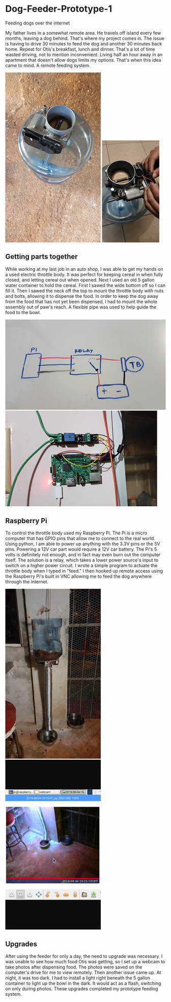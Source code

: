 # Dog-Feeder-Prototype-1
Feeding dogs over the internet

My father lives in a somewhat remote area. He travels off island every few months, leaving a dog behind. That's where my project comes in.
The issue is having to drive 30 minutes to feed the dog and another 30 minutes back home. Repeat for Otis's breakfast, lunch and dinner. That's a lot of time wasted driving, not to mention inconvenient. Living half an hour away in an apartment that doesn't allow dogs limits my options. 
That's when this idea came to mind. A remote feeding system.

   ![gallon](gallon.jpg) ![throttle body](throttlebody.gif)
   
## Getting parts together
While working at my last job in an auto shop, I was able to get my hands on a used electric throttle body. It was perfect for keeping cereal in when fully closed, and letting cereal out when opened. Next I used an old 5 gallon water container to hold the cereal. First I sawed the wide bottom off so I can fill it. Then I sawed the neck off the top to mount the throttle body with nuts and bolts, allowing it to dispense the food. In order to keep the dog away from the food that has not yet been dispensed, I had to mount the whole assembly out of paw's reach. A flexible pipe was used to help guide the food to the bowl.

   ![diagram](diagram.jpg) ![wiring](wiring.jpg)

## Raspberry Pi
To control the throttle body used my Raspberry Pi. The Pi is a micro computer that has GPIO pins that allow me to connect to the real world. Using python, I am able to power up anything with the 3.3V pins or the 5V pins. 
Powering a 12V car part would require a 12V car battery. The Pi's 5 volts is definitely not enough, and in fact may even burn out the computer itself. The solution is a relay, which takes a lower power source's input to switch on a higher power circuit.
I wrote a simple program to actuate the throttle body when I typed in "feed." I then hooked up remote access using the Raspberry Pi's built in VNC allowing me to feed the dog anywhere through the internet.

   ![setup](setup.jpg) ![screenshot](screenshot.png)
 
## Upgrades
After using the feeder for only a day, the need to upgrade was necessary. I was unable to see how much food Otis was getting, so I set up a webcam to take photos after dispensing food. The photos were saved on the computer's drive for me to view remotely. Then another issue came up. At night, it was too dark. I had to install a light right beneath the 5 gallon container to light up the bowl in the dark. It would act as a flash, switching on only during photos. These upgrades completed my prototype feeding system. 
